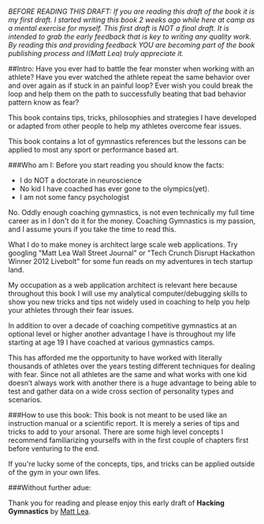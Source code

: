 _BEFORE READING THIS DRAFT: If you are reading this draft of the book it is my first draft. I started writing this book 2 weeks ago while here at camp as a mental exercise for myself. This first draft is NOT a final draft. It is intended to grab the early feedback that is key to writing any quality work. By reading this and providing feedback YOU are becoming part of the book publishing process and I(Matt Lea) truly appreciate it._


##Intro:
Have you ever had to battle the fear monster when working with an athlete? Have you ever watched the athlete repeat the same behavior over and over again as if stuck in an painful loop? Ever wish you could break the loop and help them on the path to successfully beating that bad behavior pattern know as fear?

This book contains tips, tricks, philosophies and strategies I have developed or adapted from other people to help my athletes overcome fear issues. 

This book contains a lot of gymnastics references but the lessons can be applied to most any sport or performance based art.

###Who am I:
Before you start reading you should know the facts:

* I do NOT a doctorate in neuroscience
* No kid I have coached has ever gone to the olympics(yet).
* I am not some fancy psychologist

No. Oddly enough coaching gymnastics, is not even technically my full time career as in I don't do it for the money. Coaching Gymnastics is my passion, and I assume yours if you take the time to read this.

What I do to make money is architect large scale web applications. Try googling "Matt Lea Wall Street Journal" or "Tech Crunch Disrupt Hackathon Winner 2012 Livebolt" for some fun reads on my adventures in tech startup land.

My occupation as a web application architect is relevant here because throughout this book I will use my analytical computer/debugging skills to show you new tricks and tips not widely used in coaching to help you help your athletes through their fear issues.

In addition to over a decade of coaching competitive gymnastics at an optional level or higher another advantage I have is throughout my life starting at age 19 I have coached at various gymnastics camps. 

This has afforded me the opportunity to have worked with literally thousands of athletes over the years testing different techniques for dealing with fear. Since not all athletes are the same and what works with one kid doesn’t always work with another there is a huge advantage to being able to test and gather data on a wide cross section of personality types and scenarios.


###How to use this book:
This book is not meant to be used like an instruction manual or a scientific report. It is merely a series of tips and tricks to add to your arsonal. There are some high level concepts I recommend familiarizing yourselfs with in the first couple of chapters first before venturing to the end.

If you're lucky some of the concepts, tips, and tricks can be applied outside of the gym in your own lifes.

###Without further adue:

Thank you for reading and please enjoy this early draft of **Hacking Gymnastics** by [Matt Lea](http://shiporgetoffthepot.com?utm_source=hacking_gymnastics).


